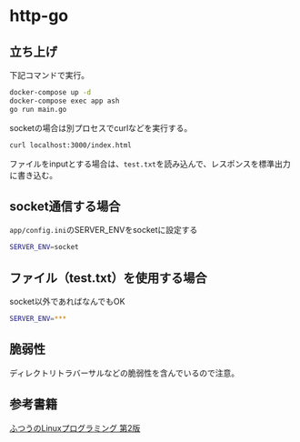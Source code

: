# http-go

## 立ち上げ
下記コマンドで実行。
```bash
docker-compose up -d
docker-compose exec app ash
go run main.go
```

socketの場合は別プロセスでcurlなどを実行する。
```bash
curl localhost:3000/index.html
```

ファイルをinputとする場合は、`test.txt`を読み込んで、レスポンスを標準出力に書き込む。

## socket通信する場合
`app/config.ini`のSERVER_ENVをsocketに設定する
```bash
SERVER_ENV=socket
```

## ファイル（test.txt）を使用する場合
socket以外であればなんでもOK
```bash
SERVER_ENV=***
```

## 脆弱性
ディレクトリトラバーサルなどの脆弱性を含んでいるので注意。

## 参考書籍
[ふつうのLinuxプログラミング 第2版](https://www.sbcr.jp/product/4797386479/)